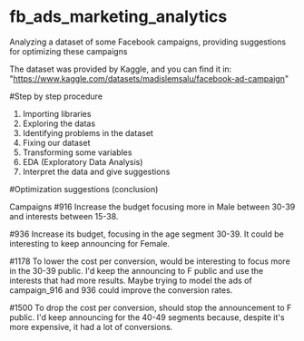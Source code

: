 # fb_ads_marketing_analytics
Analyzing a dataset of some Facebook campaigns, providing suggestions for optimizing these campaigns

The dataset was provided by Kaggle, and you can find it in: "https://www.kaggle.com/datasets/madislemsalu/facebook-ad-campaign"


#Step by step procedure

1. Importing libraries
2. Exploring the datas
3. Identifying problems in the dataset
4. Fixing our dataset
5. Transforming some variables
6. EDA (Exploratory Data Analysis)
7. Interpret the data and give suggestions


#Optimization suggestions (conclusion)

Campaigns
#916
Increase the budget focusing more in Male between 30-39 and interests between 15-38.

#936
Increase its budget, focusing in the age segment 30-39. It could be interesting to keep announcing for Female.

#1178
To lower the cost per conversion, would be interesting to focus more in the 30-39 public. I'd keep the announcing to F public and use the interests that had more results.
Maybe trying to model the ads of campaign_916 and 936 could improve the conversion rates.

#1500
To drop the cost per conversion, should stop the announcement to F public. 
I'd keep announcing for the 40-49 segments because, despite it's more expensive, it had a lot of conversions.
